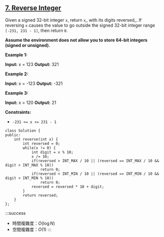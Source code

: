 ## [7\. Reverse Integer](https://leetcode.com/problems/reverse-integer/)

Given a signed 32-bit integer `x`, return `x`_ with its digits reversed_. If reversing `x` causes the value to go outside the signed 32-bit integer range `[-231, 231 - 1]`, then return `0`.

**Assume the environment does not allow you to store 64-bit integers (signed or unsigned).**

**Example 1:**

**Input:** x = 123
**Output:** 321

**Example 2:**

**Input:** x = -123
**Output:** -321

**Example 3:**

**Input:** x = 120
**Output:** 21

**Constraints:**

-   `-231 <= x <= 231 - 1`

```cpp=
class Solution {
public:
    int reverse(int x) {
        int reversed = 0;
        while(x != 0) {
            int digit = x % 10;
            x /= 10;
            if(reversed > INT_MAX / 10 || (reversed == INT_MAX / 10 && digit > INT_MAX % 10))
                return 0;
            if(reversed < INT_MIN / 10 || (reversed == INT_MIN / 10 && digit < INT_MIN % 10))
                return 0;
            reversed = reversed * 10 + digit;
        }
        return reversed;
    }
};
```

:::success
- 時間複雜度：$O(\log N)$
- 空間複雜度：$O(1)$
:::
